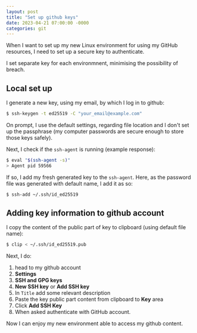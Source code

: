 ```yaml
---
layout: post
title: "Set up github keys"
date: 2023-04-21 07:00:00 -0000
categories: git
---
```


When I want to set up my new Linux environment for using my GitHub resources, I need to set up a secure key to authenticate.

I set separate key for each environmnent, minimising the possibility of breach.

## Local set up
I generate a new key, using my email, by which I log in to github:

```bash
$ ssh-keygen -t ed25519 -C "your_email@example.com"
```
On prompt, I use the default settings, regarding file location and I don't set up the passphrase (my computer passwords are secure enough to store those keys safely).

Next, I check if the `ssh-agent` is running (example response):
```bash
$ eval "$(ssh-agent -s)"
> Agent pid 59566
```

If so, I add my fresh generated key to the `ssh-agent`. Here, as the password file was generated with default name, I add it as so:
```bash
$ ssh-add ~/.ssh/id_ed25519
```

## Adding key information to github account
I copy the content of the public part of key to clipboard (using default file name):
```bash
$ clip < ~/.ssh/id_ed25519.pub
```

Next, I do:
1. head to my github account
2. __Settings__
3. __SSH and GPG keys__
4. __New SSH key__ or __Add SSH key__
5. In `Title` add some relevant description
6. Paste the key public part content from clipboard to __Key__ area
7. Click __Add SSH Key__
8. When asked authenticate with GitHub account.

Now I can enjoy my new environment able to access my github content.